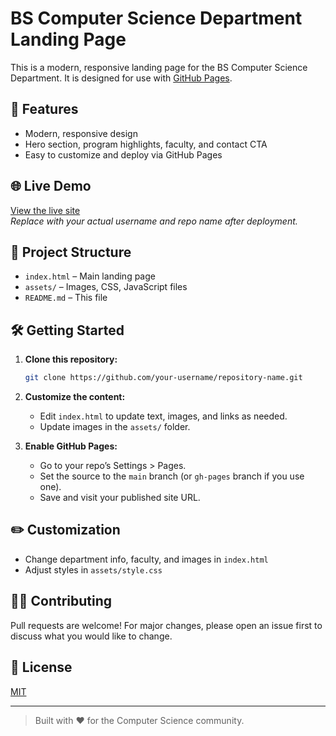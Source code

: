 # BS Computer Science Department Landing Page

This is a modern, responsive landing page for the BS Computer Science Department. It is designed for use with [GitHub Pages](https://pages.github.com/).

## 🚀 Features

- Modern, responsive design
- Hero section, program highlights, faculty, and contact CTA
- Easy to customize and deploy via GitHub Pages

## 🌐 Live Demo

[View the live site](https://fr4pp3r.github.io/bscspsun.github.io/)  
_Replace with your actual username and repo name after deployment._

## 📁 Project Structure

- `index.html` – Main landing page
- `assets/` – Images, CSS, JavaScript files
- `README.md` – This file

## 🛠️ Getting Started

1. **Clone this repository:**
   ```bash
   git clone https://github.com/your-username/repository-name.git
   ```

2. **Customize the content:**
   - Edit `index.html` to update text, images, and links as needed.
   - Update images in the `assets/` folder.

3. **Enable GitHub Pages:**
   - Go to your repo’s Settings > Pages.
   - Set the source to the `main` branch (or `gh-pages` branch if you use one).
   - Save and visit your published site URL.

## ✏️ Customization

- Change department info, faculty, and images in `index.html`
- Adjust styles in `assets/style.css`

## 👩‍💻 Contributing

Pull requests are welcome! For major changes, please open an issue first to discuss what you would like to change.

## 📄 License

[MIT](LICENSE)

---

> Built with ❤️ for the Computer Science community.
